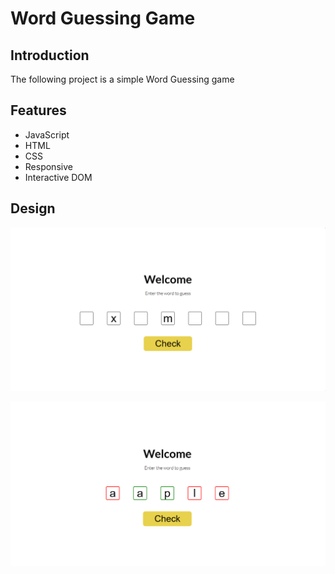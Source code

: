 # Word Guessing Game
## Introduction
The following project is a simple Word Guessing game 
## Features
* JavaScript
* HTML
* CSS
* Responsive
* Interactive DOM
## Design
<img src="design/img1.png"
     alt="Project image 1"/>

<img src="design/img2.png"
     alt="Project image 2"/>
    
